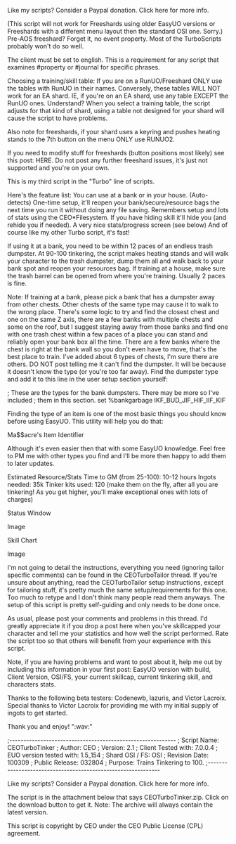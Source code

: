 Like my scripts? Consider a Paypal donation. Click here for more info.

(This script will not work for Freeshards using older EasyUO versions or Freeshards
with a different menu layout then the standard OSI one. Sorry.) Pre-AOS freeshard? Forget it, no event property. Most of the TurboScripts probably won't do so well.


The client must be set to english. This is a requirement for any script that examines #property or #journal for specific phrases.

Choosing a training/skill table: If you are on a RunUO/Freeshard ONLY use the tables with RunUO in their names. Conversely, these tables WILL NOT work for an EA shard. IE, if you're on an EA shard, use any table EXCEPT the RunUO ones. Understand? When you select a training table, the script adjusts for that kind of shard, using a table not designed for your shard will cause the script to have problems.

Also note for freeshards, if your shard uses a keyring and pushes heating stands to the 7th button on the menu ONLY use RUNUO2.

If you need to modify stuff for freeshards (button positions most likely) see this post: HERE. Do not post any further freeshard issues, it's just not supported and you're on your own.

This is my third script in the "Turbo" line of scripts.

Here's the feature list:
You can use at a bank or in your house. (Auto-detects)
One-time setup, it'll reopen your bank/secure/resource bags the next time you run it without doing any file saving.
Remembers setup and lots of stats using the CEO*Filesystem.
If you have hiding skill it'll hide you (and rehide you if needed).
A very nice stats/progress screen (see below)
And of course like my other Turbo script, it's fast!


If using it at a bank, you need to be within 12 paces of an endless trash dumpster. At 90-100 tinkering, the script makes heating stands and will walk your character to the trash dumpster, dump them all and walk back to your bank spot and reopen your resources bag. If training at a house, make sure the trash barrel can be opened from where you're training. Usually 2 paces is fine.

Note: If training at a bank, please pick a bank that has a dumpster away from other chests. Other chests of the same type may cause it to walk to the wrong place. There's some logic to try and find the closest chest and one on the same Z axis, there are a few banks with multiple chests and some on the roof, but I suggest staying away from those banks and find one with one trash chest within a few paces of a place you can stand and reliably open your bank box all the time. There are a few banks where the chest is right at the bank wall so you don't even have to move, that's the best place to train. I've added about 6 types of chests, I'm sure there are others. DO NOT post telling me it can't find the dumpster. It will be because it doesn't know the type (or you're too far away). Find the dumpster type and add it to this line in the user setup section yourself:

; These are the types for the bank dumpsters. There may be more so I've included
; them in this section.
set %bankgarbage IKF_BUD_JIF_HIF_IIF_KIF


Finding the type of an item is one of the most basic things you should know before using EasyUO. This utility will help you do that:

Ma$$acre's Item Identifier

Although it's even easier then that with some EasyUO knowledge. Feel free to PM me with other types you find and I'll be more then happy to add them to later updates.

Estimated Resource/Stats
Time to GM (from 25-100): 10-12 hours
Ingots needed: 35k
Tinker kits used: 120
(make them on the fly, after all you are tinkering! As you get higher, you'll make exceptional ones with lots of charges)

Status Window

Image

Skill Chart

Image


I'm not going to detail the instructions, everything you need (ignoring tailor specific comments) can be found in the CEOTurboTailor thread.
If you're unsure about anything, read the CEOTurboTailor setup instructions, except for tailoring stuff, it's pretty much the same setup/requirements for this one. Too much to retype and I don't think many people read them anyways. The setup of this script is pretty self-guiding and only needs to be done once.

As usual, please post your comments and problems in this thread. I'd greatly appreciate it if you drop a post here when you've skillcapped your character and tell me your statistics and how well the script performed. Rate the script too so that others will benefit from your experience with this script.

Note, if you are having problems and want to post about it, help me out by including this information in your first post: EasyUO version with build, Client Version, OSI/FS, your current skillcap, current tinkering skill, and characters stats.

Thanks to the following beta testers:
Codenewb, lazuris, and Victor Lacroix.
Special thanks to Victor Lacroix for providing me with my initial supply of ingots to get started.

Thank you and enjoy!
\":wav:\"


;-----------------------------------------------------------
; Script Name: CEOTurboTinker
; Author: CEO
; Version: 2.1
; Client Tested with: 7.0.0.4
; EUO version tested with: 1.5_154
; Shard OSI / FS: OSI
; Revision Date: 100309
; Public Release: 032804
; Purpose: Trains Tinkering to 100.
;-------------------------------------------------------------

Like my scripts? Consider a Paypal donation. Click here for more info.

The script is in the attachment below that says CEOTurboTinker.zip. Click on the download button to get it.
Note: The archive will always contain the latest version.

This script is copyright by CEO under the CEO Public License (CPL) agreement.